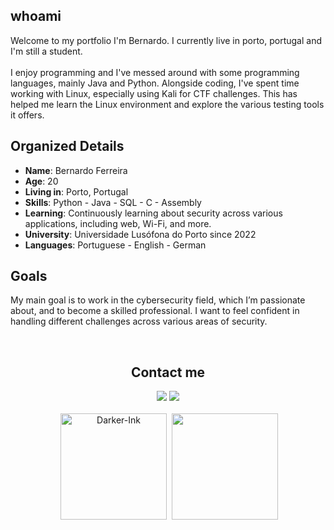 ## whoami
Welcome to my portfolio I'm Bernardo. I currently live in porto, portugal and I'm still a student. <br><br>
I enjoy programming and I've messed around with some programming languages, mainly Java and Python. Alongside coding, I've spent time working with Linux, especially using Kali for CTF challenges. This has helped me learn the Linux environment and explore the various testing tools it offers.

## Organized Details
* **Name**: Bernardo Ferreira
* **Age**: 20
* **Living in**: Porto, Portugal
* **Skills**: Python - Java - SQL - C - Assembly 
* **Learning**: Continuously learning about security across various applications, including web, Wi-Fi, and more.
* **University**: Universidade Lusófona do Porto since 2022
* **Languages**: Portuguese - English - German

## Goals
My main goal is to work in the cybersecurity field, which I’m passionate about, and to become a skilled professional. I want to feel confident in handling different challenges across various areas of security.

<br>

## <div align="center">Contact me</div>
</div>
  <div align="center">
      <a href="https://www.linkedin.com/in/bernardodferreira/" target="_blank"> <img src="https://img.shields.io/badge/LinkedIn-0077B5?style=for-the-badge&logo=linkedin&logoColor=white" target="_blank"></a>
      <a href="bernardodferreira@outlook.com" target="_blank"><img src="https://img.shields.io/badge/Microsoft_Outlook-0078D4?style=for-the-badge&logo=microsoft-outlook&logoColor=white" target="_blank">
      </a>
  </div>
</div>

<br>

<div align="center">
&nbsp;<img align="center" src="https://github-readme-stats.vercel.app/api?username=bernardoferreiradev&show_icons=true&bg_color=30,e96443,904e95&title_color=fff&text_color=fff&count_private=true" alt="Darker-Ink" height="170"/>
&nbsp;<img align="center" src="https://github-readme-stats.vercel.app/api/top-langs/?username=bernardoferreiradev&langs_count=8&bg_color=30,e96443,904e95&title_color=fff&text_color=fff&layout=compact&count_private=true" height="170"/>
</div>

